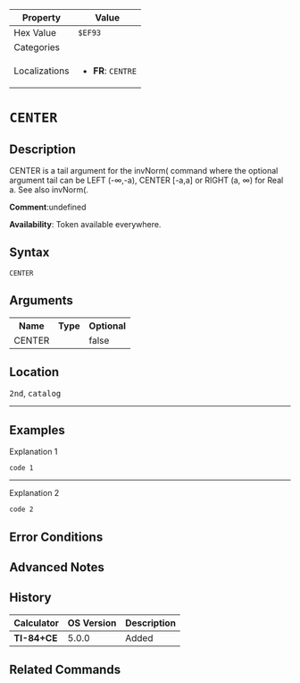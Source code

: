 | Property      | Value |
|---------------|-------|
| Hex Value     | `$EF93`|
| Categories    | <ul></ul> |
| Localizations | <ul><li><b>FR</b>: `CENTRE`</li></ul> |

# `CENTER`

## Description
CENTER is a tail argument for the invNorm( command where the optional argument tail can be LEFT (-∞,-a), CENTER [-a,a] or RIGHT (a, ∞) for Real a.
See also invNorm(.

<b>Comment</b>:undefined

<b>Availability</b>: Token available everywhere.

## Syntax
`CENTER`

## Arguments
<table>
<tr><th>Name</th><th>Type</th><th>Optional</th></tr>

<tr><td>CENTER</td><td></td><td>false</td></tr>

</table>

## Location
<kbd>2nd</kbd>, <kbd>catalog</kbd>
<hr>

## Examples

Explanation 1
```ti-basic
code 1
```
---
Explanation 2
```ti-basic
code 2
```

## Error Conditions


## Advanced Notes


## History
| Calculator | OS Version | Description |
|------------|------------|-------------|
| <b>TI-84+CE</b> | 5.0.0 | Added

## Related Commands

    